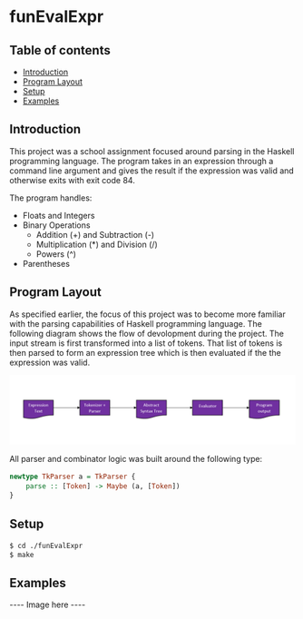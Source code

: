 # funEvalExpr

## Table of contents
* [Introduction](#introduction)
* [Program Layout](#program-layout)
* [Setup](#setup)
* [Examples](#examples)

## Introduction
This project was a school assignment focused around parsing in the Haskell programming language. The program takes in an expression through a command line argument and gives the result if the expression was valid and otherwise exits with exit code 84.

The program handles:
* Floats and Integers
* Binary Operations
  * Addition (+) and Subtraction (-)
  * Multiplication (*) and Division (/)
  * Powers (^)
* Parentheses

## Program Layout

As specified earlier, the focus of this project was to become more familiar with the parsing capabilities of Haskell programming language. The following diagram shows the flow of devolopment during the project. The input stream is first transformed into a list of tokens. That list of tokens is then parsed to form an expression tree which is then evaluated if the the expression was valid.

![program_flow](img/program-diagram.PNG)


All parser and combinator logic was built around the following type:
```haskell
newtype TkParser a = TkParser {
    parse :: [Token] -> Maybe (a, [Token])
}
```

## Setup
```
$ cd ./funEvalExpr
$ make
```

## Examples

---- Image here ----
